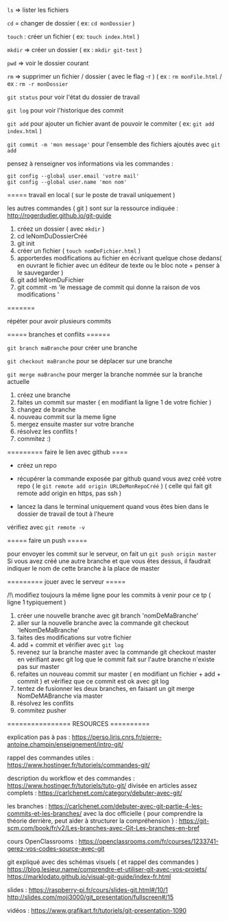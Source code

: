  
```ls``` => lister les fichiers 

```cd``` = changer de dossier ( ex: ```cd monDossier``` ) 

```touch``` : créer un fichier  ( ex: ```touch index.html``` ) 

```mkdir``` => créer un dossier ( ex : ```mkdir git-test``` )

```pwd``` => voir le dossier courant

```rm``` => supprimer un fichier / dossier ( avec le flag -r ) 
( ex : ```rm monFile.html``` / ex : ```rm -r monDossier```


```git status``` pour voir l'état du dossier de travail

```git log``` pour voir l'historique des commit

```git add``` pour ajouter un fichier avant de pouvoir le commiter ( ex: ```git add index.html``` ) 

```git commit -m 'mon message'``` pour l'ensemble des fichiers ajoutés avec ```git add```





pensez à renseigner vos informations via les commandes :
    
    git config --global user.email 'votre mail'
    git config --global user.name 'mon nom'
    
 =====  travail en local ( sur le poste de travail uniquement )

les autres commandes ( git ) sont sur la ressource indiquée : http://rogerdudler.github.io/git-guide

1) créez un dossier ( avec ```mkdir``` )
2) cd leNomDuDossierCréé
3) git init
4) créer un fichier ( ```touch nomDeFichier.html``` )
5) apporterdes modifications au fichier en écrivant quelque chose dedans( en ouvrant le fichier avec un éditeur de texte ou le bloc note + penser à le sauvegarder )
6) git add leNomDuFichier 
7) git commit -m  'le message de commit qui donne la raison de vos modifications '

=======


répéter pour avoir plusieurs commits 

=====  branches et conflits ======

```git branch maBranche``` pour créer une branche

```git checkout maBranche``` pour se déplacer sur une branche

```git merge maBranche```  pour merger la branche nommée sur la branche actuelle

1) créez une branche
2) faites un commit sur master ( en modifiant la ligne 1 de votre fichier )
3) changez de branche 
4) nouveau commit sur la meme ligne 
5) mergez ensuite master sur votre branche
6) résolvez les conflits !
7) commitez :)




========= faire le lien avec github ====

- créez un repo
- récupérer la commande exposée par github quand vous avez créé votre repo ( le ```git remote add origin URLDeMonRepoCréé``` )
( celle qui fait git remote add origin en https, pas ssh )

- lancez la dans le terminal uniquement quand vous êtes bien dans le dossier de travail de tout à l'heure

vérifiez avec ```git remote -v```


===== faire un push =====

pour envoyer les commit sur le serveur, on fait un ```git push origin master```
Si vous avez créé une autre branche et que vous êtes dessus, il faudrait indiquer le nom de cette branche à la place de master



========= jouer avec le serveur =====

/!\ modifiez toujours la même ligne pour les commits à venir pour ce tp ( ligne 1 typiquement )

1) créer une nouvelle branche avec 
git branch 'nomDeMaBranche'
2) aller sur la nouvelle branche avec la commande git checkout 'leNomDeMaBranche'
3) faites des modifications sur votre fichier
4) add + commit et vérifier avec ```git log```
5) revenez sur la branche master avec  la commande git checkout master en vérifiant avec git log que le commit fait sur l'autre branche n'existe pas sur master
6) refaites un nouveau commit sur master ( en modifiant un fichier + add + commit ) et vérifiez que ce commit est ok avec git log
7) tentez de fusionner les deux branches, en faisant un git merge NomDeMABranche via master
8) résolvez les conflits 
9) commitez pusher


================ RESOURCES ==========

explication pas à pas :
https://perso.liris.cnrs.fr/pierre-antoine.champin/enseignement/intro-git/

rappel des commandes utiles : 
https://www.hostinger.fr/tutoriels/commandes-git/

description du workflow et des commandes :
https://www.hostinger.fr/tutoriels/tuto-git/
divisée en articles assez complets : https://carlchenet.com/category/debuter-avec-git/

les branches :
https://carlchenet.com/debuter-avec-git-partie-4-les-commits-et-les-branches/
avec la doc officielle ( pour comprendre la théorie derrière, peut aider à structurer la compréhension ) : https://git-scm.com/book/fr/v2/Les-branches-avec-Git-Les-branches-en-bref

cours OpenClassrooms :
https://openclassrooms.com/fr/courses/1233741-gerez-vos-codes-source-avec-git

git expliqué avec des schémas visuels ( et rappel des commandes )
https://blog.lesieur.name/comprendre-et-utiliser-git-avec-vos-projets/
https://marklodato.github.io/visual-git-guide/index-fr.html


slides :
https://raspberry-pi.fr/cours/slides-git.html#/10/1
http://slides.com/moji3000/git_presentation/fullscreen#/15

vidéos :
https://www.grafikart.fr/tutoriels/git-presentation-1090
